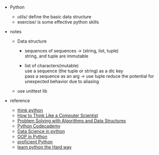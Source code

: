 * Python
  - utils/ define the basic data structure
  - exercise/ is some effective python skills

* notes 
  - Data structure 
    + sequences of sequences -> (string, list, tuple)  
      string, and tuple are immutable
      
    + list of characters(mutable)  
         use a sequence (the tuple or string) as a dic key  
         pass a sequence as an arg -> use tuple reduce the potential for unexpected behavior due to aliasing   

  - use unittest lib
      

* reference
  - [think python](http://www.greenteapress.com/thinkpython2/html/thinkpython2005.html#sec48)
  - [How to Think Like a Computer Scientist](http://interactivepython.org/runestone/static/thinkcspy/toc.html)
  - [Problem Solving with Algorithms and Data Structures](http://interactivepython.org/runestone/static/pythonds/index.html)
  - [Python Codecademy](https://www.codecademy.com/learn/python)
  - [Data Science in python](http://www.analyticsvidhya.com/learning-paths-data-science-business-analytics-business-intelligence-big-data/learning-path-data-science-python/)
  - [OOP in Python](http://www.brpreiss.com/books/opus7/html/book.html)
  - [proficient Python](http://blog.dispatched.ch/2011/06/12/how-to-become-a-proficient-python-programmer/)
  - [learn python the Hard way](http://learnpythonthehardway.org/book/)
